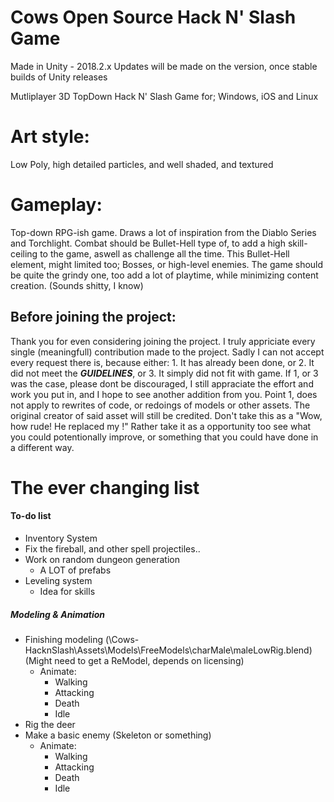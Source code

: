 # Cows Open Source Hack N' Slash Game

Made in Unity - 2018.2.x
Updates will be made on the version, once stable builds of Unity releases

Mutliplayer 3D TopDown Hack N' Slash Game for; Windows, iOS and Linux

Art style:
= 
Low Poly, high detailed particles, and well shaded, and textured

Gameplay:
=
Top-down RPG-ish game. Draws a lot of inspiration from the Diablo Series and Torchlight. 
Combat should be Bullet-Hell type of, to add a high skill-ceiling to the game, aswell as challenge all the time.
This Bullet-Hell element, might limited too; Bosses, or high-level enemies.
The game should be quite the grindy one, too add a lot of playtime, while minimizing content creation. 
(Sounds shitty, I know)

## Before joining the project:
Thank you for even considering joining the project. I truly appriciate every single (meaningfull) contribution made to the project. Sadly I can not accept every request there is, because either: 1. It has already been done, or 2. It did not meet the ___GUIDELINES___, or 3. It simply did not fit with game. If 1, or 3 was the case, please dont be discouraged, I still appraciate the effort and work you put in, and I hope to see another addition from you. 
Point 1, does not apply to rewrites of code, or redoings of models or other assets. The original creator of said asset will still be credited. Don't take this as a "Wow, how rude! He replaced my <insert asset here>!" Rather take it as a opportunity too see what you could potentionally improve, or something that you could have done in a different way.

# The ever changing list
#### To-do list
- Inventory System
- Fix the fireball, and other spell projectiles..
- Work on random dungeon generation    
    - A LOT of prefabs
- Leveling system
    - Idea for skills

##### Modeling & Animation
- Finishing modeling (\Cows-HacknSlash\Assets\Models\FreeModels\charMale\maleLowRig.blend) (Might need to get a ReModel, depends on licensing)
    - Animate:
        - Walking
        - Attacking
        - Death
        - Idle
- Rig the deer
- Make a basic enemy (Skeleton or something) 
    - Animate:
        - Walking
        - Attacking
        - Death
        - Idle

